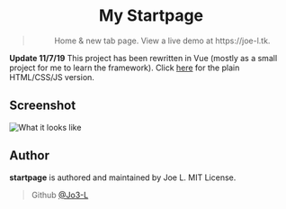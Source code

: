 # <h1 align=center>My Startpage</h1>
> <p align=center>Home & new tab page. View a live demo at https://joe-l.tk.</p>

**Update 11/7/19**
This project has been rewritten in Vue (mostly as a small project for me to learn the framework). Click [here](https://github.com/Jo3-L/jo3-L.github.io) for the plain HTML/CSS/JS version.

## Screenshot
![What it looks like](https://i.imgur.com/ayeTxxj.png)

## Author
**startpage** is authored and maintained by Joe L. MIT License.
> Github [@Jo3-L](https://githbu.com/jo3-l)
